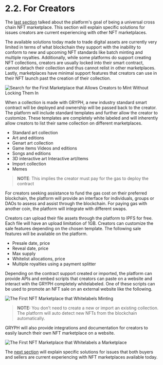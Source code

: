 # 2.2. For Creators

The [last section](./2.1.-overview.md) talked about the platform's goal of being a universal cross chain NFT marketplace. This section will explain specific solutions for issues creators are current experiencing with other NFT marketplaces. 

The available solutions today made to trade digital assets are currently very limited in terms of what blockchain they support with the inability to conform to new and upcoming NFT standards like batch minting and multiple royalties. Additionally, while some platforms do support creating NFT collections, creators are usually locked into their smart contract, cannot detach their collection and thus cannot relist in other marketplaces. Lastly, marketplaces have minimal support features that creators can use in their NFT launch past the creation of their collection.

![Search for the First Marketplace that Allows Creators to Mint Without Locking Them In](https://user-images.githubusercontent.com/120378/154850516-13b8d8c1-91dd-4b6e-9dd6-510ebb3c8c2b.png)

When a collection is made with GRYPH, a new industry standard smart contract will be deployed and ownership will be passed back to the creator. The platform will include standard templates and further allow the creator to customize. These templates are completely white labeled and will inherently allow creators to list their same collection on different marketplaces.

* Standard art collection
* Art and editions
* Genart art collection
* Game items Videos and editions
* Songs and editions
* 3D interactive art Interactive art/items
* Import collection
* Memes

> **NOTE**: This implies the creator must pay for the gas to deploy the contract

For creators seeking assistance to fund the gas cost on their preferred blockchain, the platform will provide an interface for individuals, groups or DAOs to assess and assist through the blockchain. For paying gas with another coin, the platform will integrate with different swaps.

Creators can upload their file assets through the platform to IPFS for free. Each file will have an upload limitation of 1GB. Creators can customize the sale features depending on the chosen template. The following sale features will be available on the platform.

* Presale date, price
* Reveal date, price
* Max supply
* Whitelist allocations, price
* Multiple royalties using a payment splitter

Depending on the contract support created or imported, the platform can provide APIs and embed scripts that creators can paste on a website and interact with the GRYPH completely whitelabeled. One of these scripts can be used to promote an NFT sale on an external website like the following.

![The First NFT Marketplace that Whitelabels Minting](https://user-images.githubusercontent.com/120378/154843785-786c6728-fe4b-4739-84a4-4acbb8cd0804.png)

> **NOTE:** You don’t need to create a new or import an existing collection. The platform will auto detect new NFTs from the blockchain automatically.

GRYPH will also provide integrations and documentation for creators to easily launch their own NFT marketplace on a website.

![The First NFT Marketplace that Whitelabels a Marketplace](https://user-images.githubusercontent.com/120378/154843797-25d064c7-d444-4484-921b-aae586bbb1ff.png)

The [next section](./2.3.-for-buyers-and-sellers.md) will explain specific solutions for issues that both buyers and sellers are current experiencing with NFT marketplaces available today.
